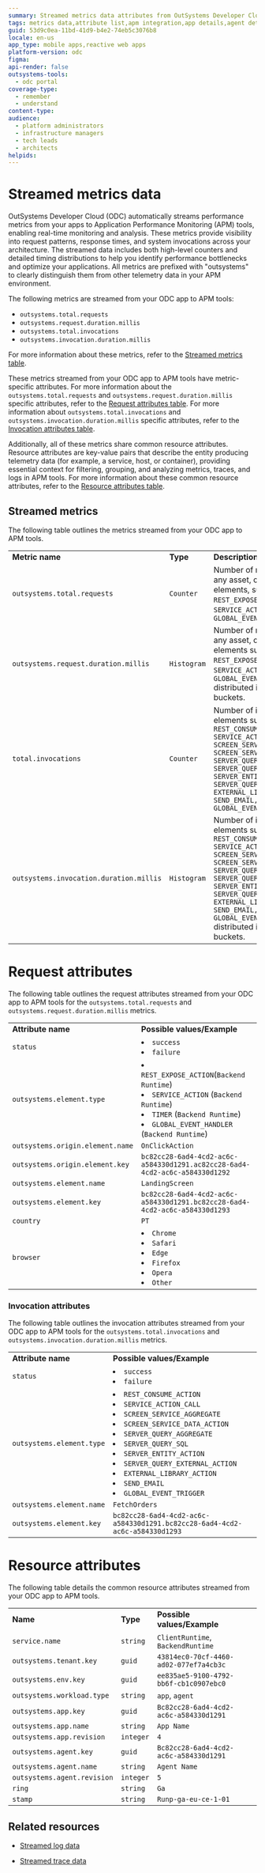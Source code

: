 ```yaml
---
summary: Streamed metrics data attributes from OutSystems Developer Cloud (ODC) to APM tools include status, tenant key, and various app and agent details.
tags: metrics data,attribute list,apm integration,app details,agent details
guid: 53d9c0ea-11bd-41d9-b4e2-74eb5c3076b8
locale: en-us
app_type: mobile apps,reactive web apps
platform-version: odc
figma: 
api-render: false
outsystems-tools:
  - odc portal
coverage-type:
  - remember
  - understand
content-type: 
audience:
  - platform administrators
  - infrastructure managers
  - tech leads
  - architects
helpids: 
---
```


# Streamed metrics data

OutSystems Developer Cloud (ODC) automatically streams performance metrics from your apps to Application Performance Monitoring (APM) tools, enabling real-time monitoring and analysis. These metrics provide visibility into request patterns, response times, and system invocations across your architecture. The streamed data includes both high-level counters and detailed timing distributions to help you identify performance bottlenecks and optimize your applications. All metrics are prefixed with "outsystems" to clearly distinguish them from other telemetry data in your APM environment.

The following metrics are streamed from your ODC app to APM tools:

* `outsystems.total.requests`
* `outsystems.request.duration.millis`
* `outsystems.total.invocations`
* `outsystems.invocation.duration.millis`

For more information about these metrics, refer to the [Streamed metrics table](#streamed-metrics).

These metrics streamed from your ODC app to APM tools have metric-specific attributes. For more information about the `outsystems.total.requests` and `outsystems.request.duration.millis` specific attributes, refer to the [Request attributes table](#request-attributes). For more information about `outsystems.total.invocations` and `outsystems.invocation.duration.millis` specific attributes, refer to the [Invocation attributes table](#invocation-attributes).

Additionally, all of these metrics share common resource attributes. Resource attributes are key-value pairs that describe the entity producing telemetry data (for example, a service, host, or container), providing essential context for filtering, grouping, and analyzing metrics, traces, and logs in APM tools. For more information about these common resource attributes, refer to the [Resource attributes table](#resource-attributes).


## Streamed metrics

The following table outlines the metrics streamed from your ODC app to APM tools.

|                             |           |                                        |
| --------------------------- | --------- | -------------------------------------- |
| **Metric name**             | **Type**  | **Description**                        |
|  `outsystems.total.requests`  |  `Counter`   | Number of requests made to any asset, originating from elements, such as `SCREEN`, `REST_EXPOSE_ACTION`, `SERVICE_ACTION`, `TIMER`, `GLOBAL_EVENT_HANDLER` |
|  `outsystems.request.duration.millis`    |  `Histogram` |  Number of requests made to any asset, originating from elements such as `SCREEN`, `REST_EXPOSE_ACTION`, `SERVICE_ACTION`, `TIMER`, `GLOBAL_EVENT_HANDLER` distributed into millisecond buckets. |
|  `total.invocations`  |  `Counter`   |  Number of invocations of  elements such as `REST_CONSUME_ACTION, SERVICE_ACTION_CALL, SCREEN_SERVICE_AGGREGATE, SCREEN_SERVICE_DATA_ACTION, SERVER_QUERY_AGGREGATE, SERVER_QUERY_SQL, SERVER_ENTITY_ACTION, SERVER_QUERY_EXTERNAL_ACTION, EXTERNAL_LIBRARY_ACTION, SEND_EMAIL, GLOBAL_EVENT_TRIGGER`  |
|  `outsystems.invocation.duration.millis` |  `Histogram` |  Number of invocations elements such as `REST_CONSUME_ACTION, SERVICE_ACTION_CALL, SCREEN_SERVICE_AGGREGATE, SCREEN_SERVICE_DATA_ACTION, SERVER_QUERY_AGGREGATE, SERVER_QUERY_SQL, SERVER_ENTITY_ACTION, SERVER_QUERY_EXTERNAL_ACTION, EXTERNAL_LIBRARY_ACTION, SEND_EMAIL, GLOBAL_EVENT_TRIGGER` distributed into millisecond buckets. |

# Request attributes

The following table outlines the request attributes streamed from your ODC app to APM tools for the `outsystems.total.requests` and `outsystems.request.duration.millis` metrics.

|                                |                              | 
| ------------------------------ | ---------------------------- |
|  **Attribute name**            | **Possible values/Example**  |
| `status`                       | <li>`success`</li> <li>`failure` </li>   | 
| `outsystems.element.type`      | <li>`REST_EXPOSE_ACTION`(`Backend Runtime`)</li><li>`SERVICE_ACTION` (`Backend Runtime`)</li><li>`TIMER` (`Backend Runtime`)</li><li>`GLOBAL_EVENT_HANDLER` (`Backend Runtime`) </li>| 
|`outsystems.origin.element.name` |  `OnClickAction` | 
| `outsystems.origin.element.key` |  `bc82cc28-6ad4-4cd2-ac6c-a584330d1291.ac82cc28-6ad4-4cd2-ac6c-a584330d1292` |
| `outsystems.element.name`  |  `LandingScreen`      | 
| `outsystems.element.key`   | `bc82cc28-6ad4-4cd2-ac6c-a584330d1291.bc82cc28-6ad4-4cd2-ac6c-a584330d1293`      |
| `country`                           | `PT`    | 
| `browser`                           | <li> `Chrome`</li><li>`Safari`</li><li> `Edge`</li><li>`Firefox`</li><li> `Opera`</li><li>`Other` </li>  |

### Invocation attributes

The following table outlines the invocation attributes streamed from your ODC app to APM tools for the `outsystems.total.invocations` and `outsystems.invocation.duration.millis` metrics.

|                                       |                                |                  
| ------------------------------------- | ------------------------------ | 
|  **Attribute name**                   |  **Possible values/Example**   | 
|  `status`                            | <li> `success`</li><li> `failure`  </li>   |  
|  `outsystems.element.type`           | <li>`REST_CONSUME_ACTION`</li><li> `SERVICE_ACTION_CALL`</li><li> `SCREEN_SERVICE_AGGREGATE`</li><li>`SCREEN_SERVICE_DATA_ACTION`</li><li> `SERVER_QUERY_AGGREGATE`</li><li>`SERVER_QUERY_SQL`</li><li>`SERVER_ENTITY_ACTION`</li><li>`SERVER_QUERY_EXTERNAL_ACTION`</li><li>`EXTERNAL_LIBRARY_ACTION`</li><li>`SEND_EMAIL`</li><li>`GLOBAL_EVENT_TRIGGER`</li> | 
|  `outsystems.element.name`   | `FetchOrders`   | 
| `outsystems.element.key` | `bc82cc28-6ad4-4cd2-ac6c-a584330d1291.bc82cc28-6ad4-4cd2-ac6c-a584330d1293`|

# Resource attributes

The following table details the common resource attributes streamed from your ODC app to APM tools.

|                             |           |                                        |
| --------------------------- | --------- | -------------------------------------- |
| **Name**                    | **Type**  | **Possible values/Example**            |
| `service.name`              | `string`  | `ClientRuntime`, `BackendRuntime`      |
| `outsystems.tenant.key`     | `guid`    | `43814ec0-70cf-4460-ad02-077ef7a4cb3c` |
| `outsystems.env.key`        | `guid`    | `ee835ae5-9100-4792-bb6f-cb1c0907ebc0` |
| `outsystems.workload.type`  | `string`  | `app`, `agent`                         |
| `outsystems.app.key`        | `guid`    | `Bc82cc28-6ad4-4cd2-ac6c-a584330d1291` |
| `outsystems.app.name`       | `string`  | `App Name`                             |
| `outsystems.app.revision`   | `integer` | `4`                                    |
| `outsystems.agent.key`      | `guid`    | `Bc82cc28-6ad4-4cd2-ac6c-a584330d1291` |
| `outsystems.agent.name`     | `string`  | `Agent Name`                           |
| `outsystems.agent.revision` | `integer` | `5`                                    |
| `ring`                      | `string`  | `Ga`                                   |
| `stamp`                     | `string`  | `Runp-ga-eu-ce-1-01`                   |

## Related resources

* [Streamed log data](stream-app-analytics-log-ref.md)

* [Streamed trace data](stream-app-analytics-traces-ref.md)
